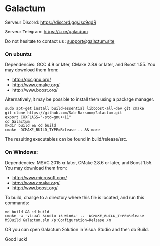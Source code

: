 # Galactum

Serveur Discord: https://discord.gg/Jsc9qdR

Serveur Telegram: https://t.me/galactum

Do not hesitate to contact us : support@galactum.site
 
### On ubuntu:

Dependencies: GCC 4.9 or later, CMake 2.8.6 or later, and Boost 1.55.
You may download them from:

* http://gcc.gnu.org/
* http://www.cmake.org/
* http://www.boost.org/

Alternatively, it may be possible to install them using a package manager.

```
sudo apt-get install build-essential libboost-all-dev git cmake
git clone https://github.com/Sab-Barsoom/Galactum.git
export CXXFLAGS="-std=gnu++11"
cd Galactum
mkdir build && cd build
cmake -DCMAKE_BUILD_TYPE=Release .. && make
```

The resulting executables can be found in build/release/src.


### On Windows:
Dependencies: MSVC 2015 or later, CMake 2.8.6 or later, and Boost 1.55. You may download them from:
* http://www.microsoft.com/
* http://www.cmake.org/
* http://www.boost.org/

To build, change to a directory where this file is located, and run this commands:

```
md build && cd build
cmake -G "Visual Studio 15 Win64" .. -DCMAKE_BUILD_TYPE=Release
MSBuild Galactum.sln /p:Configuration=Release /m
```
OR you can open Galactum Solution in Visual Studio and then do Build.

Good luck!
